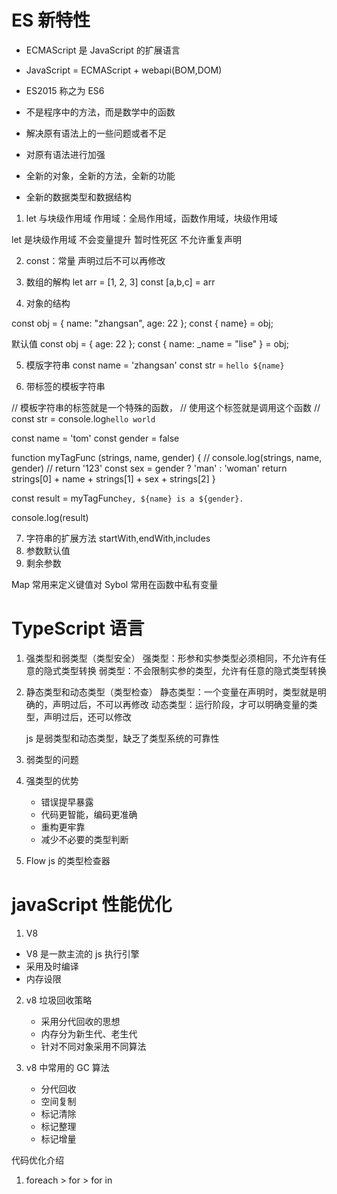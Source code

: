 # ES 新特性

- ECMAScript 是 JavaScript 的扩展语言
- JavaScript = ECMAScript + webapi(BOM,DOM)
- ES2015 称之为 ES6
- 不是程序中的方法，而是数学中的函数

- 解决原有语法上的一些问题或者不足
- 对原有语法进行加强
- 全新的对象，全新的方法，全新的功能
- 全新的数据类型和数据结构

1.  let 与块级作用域
    作用域：全局作用域，函数作用域，块级作用域

let 是块级作用域
不会变量提升
暂时性死区
不允许重复声明

2.  const：常量 声明过后不可以再修改

3.  数组的解构
    let arr = [1, 2, 3]
    const [a,b,c] = arr

4.  对象的结构

const obj = { name: "zhangsan", age: 22 };
const { name} = obj;

默认值 const obj = { age: 22 };
const { name: \_name = "lise" } = obj;

5. 模版字符串
   const name = 'zhangsan'
   const str = `hello ${name}`

6. 带标签的模板字符串

// 模板字符串的标签就是一个特殊的函数，
// 使用这个标签就是调用这个函数
// const str = console.log`hello world`

const name = 'tom'
const gender = false

function myTagFunc (strings, name, gender) {
// console.log(strings, name, gender)
// return '123'
const sex = gender ? 'man' : 'woman'
return strings[0] + name + strings[1] + sex + strings[2]
}

const result = myTagFunc`hey, ${name} is a ${gender}.`

console.log(result)

7. 字符串的扩展方法 startWith,endWith,includes
8. 参数默认值
9. 剩余参数

Map 常用来定义键值对
Sybol 常用在函数中私有变量

# TypeScript 语言

1. 强类型和弱类型（类型安全）
   强类型：形参和实参类型必须相同，不允许有任意的隐式类型转换
   弱类型：不会限制实参的类型，允许有任意的隐式类型转换
2. 静态类型和动态类型（类型检查）
   静态类型：一个变量在声明时，类型就是明确的，声明过后，不可以再修改
   动态类型：运行阶段，才可以明确变量的类型，声明过后，还可以修改

   js 是弱类型和动态类型，缺乏了类型系统的可靠性

3. 弱类型的问题
4. 强类型的优势

   - 错误提早暴露
   - 代码更智能，编码更准确
   - 重构更牢靠
   - 减少不必要的类型判断

5. Flow js 的类型检查器

# javaScript 性能优化

1. V8

- V8 是一款主流的 js 执行引擎
- 采用及时编译
- 内存设限

2. v8 垃圾回收策略

   - 采用分代回收的思想
   - 内存分为新生代、老生代
   - 针对不同对象采用不同算法

3. v8 中常用的 GC 算法
   - 分代回收
   - 空间复制
   - 标记清除
   - 标记整理
   - 标记增量

代码优化介绍

1. foreach > for > for in
